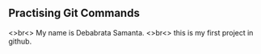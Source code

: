 ## Practising Git Commands
<>br<>
My name is Debabrata Samanta.
<>br<>
this is my first project in github.